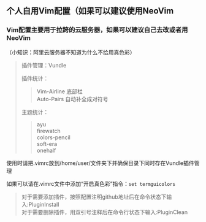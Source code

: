 ## 个人自用Vim配置（如果可以建议使用NeoVim

### Vim配置主要用于拉跨的云服务器，如果可以建议自己去改或者用NeoVim

（小知识：阿里云服务器不知道为什么不给用真色彩）

>插件管理：Vundle   
>
>插件统计：     
>>Vim-Airline 底部栏    
Auto-Pairs 自动补全成对符号     
>
>主题统计：     
>>ayu   
firewatch   
colors-pencil   
soft-era    
onehalf     

使用时请把.vimrc放到/home/user/文件夹下并确保目录下同时存在Vundle插件管理   

如果可以请在.vimrc文件中添加“开启真色彩”指令：`set termguicolors`

>对于需要添加插件，按照配置注明github地址后在命令状态下输入:PluginInstall   
对于需要删除插件，用双引号注释后在命令行状态下输入:PluginClean

